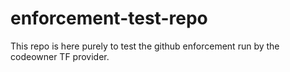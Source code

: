 # enforcement-test-repo
This repo is here purely to test the github enforcement run by the codeowner TF provider.
